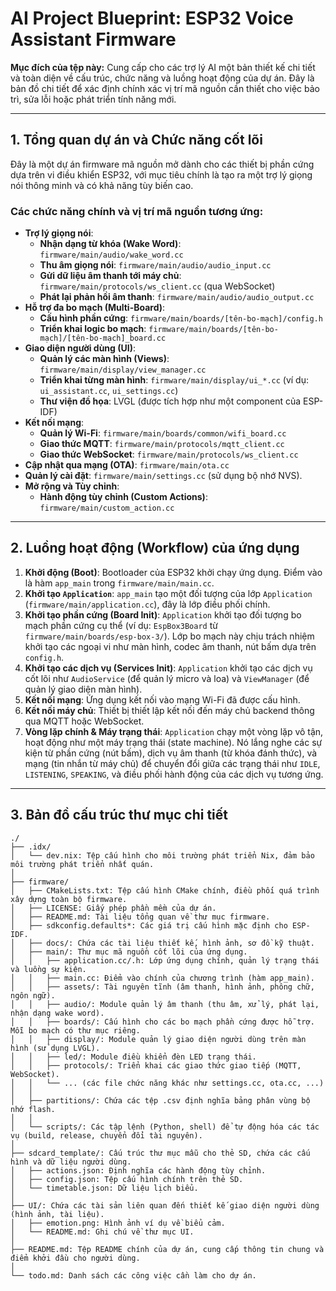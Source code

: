 # AI Project Blueprint: ESP32 Voice Assistant Firmware

**Mục đích của tệp này:** Cung cấp cho các trợ lý AI một bản thiết kế chi tiết và toàn diện về cấu trúc, chức năng và luồng hoạt động của dự án. Đây là bản đồ chi tiết để xác định chính xác vị trí mã nguồn cần thiết cho việc bảo trì, sửa lỗi hoặc phát triển tính năng mới.

---

## 1. Tổng quan dự án và Chức năng cốt lõi

Đây là một dự án firmware mã nguồn mở dành cho các thiết bị phần cứng dựa trên vi điều khiển ESP32, với mục tiêu chính là tạo ra một trợ lý giọng nói thông minh và có khả năng tùy biến cao.

### Các chức năng chính và vị trí mã nguồn tương ứng:
- **Trợ lý giọng nói**:
    - **Nhận dạng từ khóa (Wake Word)**: `firmware/main/audio/wake_word.cc`
    - **Thu âm giọng nói**: `firmware/main/audio/audio_input.cc`
    - **Gửi dữ liệu âm thanh tới máy chủ**: `firmware/main/protocols/ws_client.cc` (qua WebSocket)
    - **Phát lại phản hồi âm thanh**: `firmware/main/audio/audio_output.cc`
- **Hỗ trợ đa bo mạch (Multi-Board)**:
    - **Cấu hình phần cứng**: `firmware/main/boards/[tên-bo-mạch]/config.h`
    - **Triển khai logic bo mạch**: `firmware/main/boards/[tên-bo-mạch]/[tên-bo-mạch]_board.cc`
- **Giao diện người dùng (UI)**:
    - **Quản lý các màn hình (Views)**: `firmware/main/display/view_manager.cc`
    - **Triển khai từng màn hình**: `firmware/main/display/ui_*.cc` (ví dụ: `ui_assistant.cc`, `ui_settings.cc`)
    - **Thư viện đồ họa**: LVGL (được tích hợp như một component của ESP-IDF)
- **Kết nối mạng**:
    - **Quản lý Wi-Fi**: `firmware/main/boards/common/wifi_board.cc`
    - **Giao thức MQTT**: `firmware/main/protocols/mqtt_client.cc`
    - **Giao thức WebSocket**: `firmware/main/protocols/ws_client.cc`
- **Cập nhật qua mạng (OTA)**: `firmware/main/ota.cc`
- **Quản lý cài đặt**: `firmware/main/settings.cc` (sử dụng bộ nhớ NVS).
- **Mở rộng và Tùy chỉnh**:
    - **Hành động tùy chỉnh (Custom Actions)**: `firmware/main/custom_action.cc`

---

## 2. Luồng hoạt động (Workflow) của ứng dụng

1.  **Khởi động (Boot)**: Bootloader của ESP32 khởi chạy ứng dụng. Điểm vào là hàm `app_main` trong `firmware/main/main.cc`.
2.  **Khởi tạo `Application`**: `app_main` tạo một đối tượng của lớp `Application` (`firmware/main/application.cc`), đây là lớp điều phối chính.
3.  **Khởi tạo phần cứng (Board Init)**: `Application` khởi tạo đối tượng bo mạch phần cứng cụ thể (ví dụ: `EspBox3Board` từ `firmware/main/boards/esp-box-3/`). Lớp bo mạch này chịu trách nhiệm khởi tạo các ngoại vi như màn hình, codec âm thanh, nút bấm dựa trên `config.h`.
4.  **Khởi tạo các dịch vụ (Services Init)**: `Application` khởi tạo các dịch vụ cốt lõi như `AudioService` (để quản lý micro và loa) và `ViewManager` (để quản lý giao diện màn hình).
5.  **Kết nối mạng**: Ứng dụng kết nối vào mạng Wi-Fi đã được cấu hình.
6.  **Kết nối máy chủ**: Thiết bị thiết lập kết nối đến máy chủ backend thông qua MQTT hoặc WebSocket.
7.  **Vòng lặp chính & Máy trạng thái**: `Application` chạy một vòng lặp vô tận, hoạt động như một máy trạng thái (state machine). Nó lắng nghe các sự kiện từ phần cứng (nút bấm), dịch vụ âm thanh (từ khóa đánh thức), và mạng (tin nhắn từ máy chủ) để chuyển đổi giữa các trạng thái như `IDLE`, `LISTENING`, `SPEAKING`, và điều phối hành động của các dịch vụ tương ứng.

---

## 3. Bản đồ cấu trúc thư mục chi tiết

```
./
├── .idx/
│   └── dev.nix: Tệp cấu hình cho môi trường phát triển Nix, đảm bảo môi trường phát triển nhất quán.
│
├── firmware/
│   ├── CMakeLists.txt: Tệp cấu hình CMake chính, điều phối quá trình xây dựng toàn bộ firmware.
│   ├── LICENSE: Giấy phép phần mềm của dự án.
│   ├── README.md: Tài liệu tổng quan về thư mục firmware.
│   ├── sdkconfig.defaults*: Các giá trị cấu hình mặc định cho ESP-IDF.
│   ├── docs/: Chứa các tài liệu thiết kế, hình ảnh, sơ đồ kỹ thuật.
│   ├── main/: Thư mục mã nguồn cốt lõi của ứng dụng.
│   │   ├── application.cc/.h: Lớp ứng dụng chính, quản lý trạng thái và luồng sự kiện.
│   │   ├── main.cc: Điểm vào chính của chương trình (hàm app_main).
│   │   ├── assets/: Tài nguyên tĩnh (âm thanh, hình ảnh, phông chữ, ngôn ngữ).
│   │   ├── audio/: Module quản lý âm thanh (thu âm, xử lý, phát lại, nhận dạng wake word).
│   │   ├── boards/: Cấu hình cho các bo mạch phần cứng được hỗ trợ. Mỗi bo mạch có thư mục riêng.
│   │   ├── display/: Module quản lý giao diện người dùng trên màn hình (sử dụng LVGL).
│   │   ├── led/: Module điều khiển đèn LED trạng thái.
│   │   ├── protocols/: Triển khai các giao thức giao tiếp (MQTT, WebSocket).
│   │   └── ... (các file chức năng khác như settings.cc, ota.cc, ...)
│   │
│   ├── partitions/: Chứa các tệp .csv định nghĩa bảng phân vùng bộ nhớ flash.
│   │
│   └── scripts/: Các tập lệnh (Python, shell) để tự động hóa các tác vụ (build, release, chuyển đổi tài nguyên).
│
├── sdcard_template/: Cấu trúc thư mục mẫu cho thẻ SD, chứa các cấu hình và dữ liệu người dùng.
│   ├── actions.json: Định nghĩa các hành động tùy chỉnh.
│   ├── config.json: Tệp cấu hình chính trên thẻ SD.
│   └── timetable.json: Dữ liệu lịch biểu.
│
├── UI/: Chứa các tài sản liên quan đến thiết kế giao diện người dùng (hình ảnh, tài liệu).
│   ├── emotion.png: Hình ảnh ví dụ về biểu cảm.
│   └── README.md: Ghi chú về thư mục UI.
│
├── README.md: Tệp README chính của dự án, cung cấp thông tin chung và điểm khởi đầu cho người dùng.
│
└── todo.md: Danh sách các công việc cần làm cho dự án.
```
